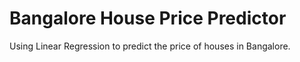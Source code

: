 # Bangalore House Price Predictor
Using Linear Regression to predict the price of houses in Bangalore. 
